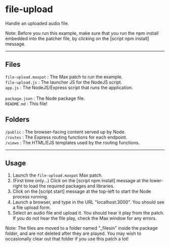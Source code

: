 # file-upload 

Handle an uploaded audio file.

Note: Before you run this example, make sure that you run the npm install embedded into the patcher file, by clicking on the [script npm install] message.

***

## Files 

`file-upload.maxpat` : The Max patch to run the example.<br />
`file-upload.js` : The launcher JS for the NodeJS script.<br />
`app.js` : The NodeJS/Express script that runs the application.<br /><br />
`package.json` : The Node package file.<br />
`README.md` : This file!<br />

## Folders

`/public` : The browser-facing content served up by Node.<br />
`/routes` : The Express routing functions for each endpoint.<br />
`/views` : The HTML/EJS templates used by the routing functions.<br />

***

## Usage

1. Launch the `file-upload.maxpat` Max patch.
2. (First time only...) Click on the [script npm install] message at the lower-right to load the required packages and libraries.
3. Click on the [script start] message at the top-left to start the Node process running.
4. Launch a browser, and type in the URL "localhost:3000". You should see a file upload form.
5. Select an audio file and upload it. You should hear it play from the patch. If you do not hear the file play, check the Max window for any errors.

Note: The files are moved to a folder named "_filesin" inside the package folder, and are not deleted after they are played. You may wish to occasionally clear out that folder if you use this patch a lot!
